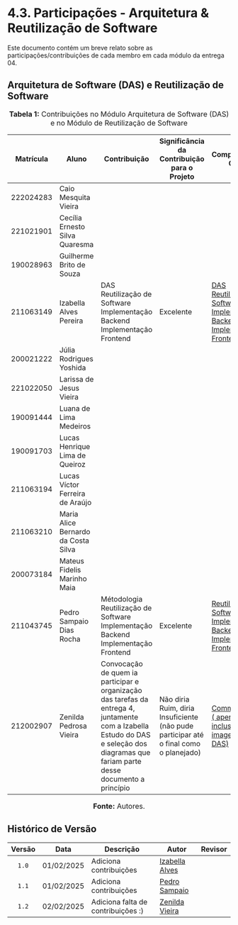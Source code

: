 # 4.3. Participações - Arquitetura & Reutilização de Software

Este documento contém um breve relato sobre as participações/contribuições de cada membro em cada módulo da entrega 04.


## Arquitetura de Software (DAS) e Reutilização de Software

<div align="center">
    <font size="3">
        <p style="text-align: center"><b>Tabela 1:</b> Contribuições no Módulo Arquitetura de Software (DAS) e no Módulo de Reutilização de Software</p>
    </font>
</div>

| Matrícula   | Aluno                                      | Contribuição | Significância da Contribuição para o Projeto | Comprobatórios Claros |
| ----------- | ------------------------------------------ | ------------ | -------------------------------------------- | --------------------- |
| 222024283   | Caio Mesquita Vieira                       |              |                                              |                       |
| 221021901   | Cecília Ernesto Silva Quaresma             |              |                                              |                       |
| 190028963   | Guilherme Brito de Souza                   |              |                                              |                       |
| 211063149   | Izabella Alves Pereira                     |  DAS <br> Reutilização de Software <br> Implementação Backend <br> Implementação Frontend                              |       Excelente                | [DAS](https://unbarqdsw2024-2.github.io/2024.2_G10_Recomendacao_Entrega_04/#/ArquiteturaReutilizacao/4.1.DAS) <br> [Reutilização de Software](https://unbarqdsw2024-2.github.io/2024.2_G10_Recomendacao_Entrega_04/#/ArquiteturaReutilizacao/4.2.ReutilizacaoDeSoftware) <br> [Implementação Backend](https://github.com/UnBArqDsw2024-2/2024.2_G10_Recomendacao_Entrega_04/commit/3500dc3474ceff6aa155d38e674483e51c6c9e36) <br> [Implementação Frontend](https://github.com/UnBArqDsw2024-2/2024.2_G10_Recomendacao_Entrega_04/commit/ba9179270b883bb1868a67cf7e336f664882cdb8)|
| 200021222   | Júlia Rodrigues Yoshida                    |              |                                              |                       |
| 221022050   | Larissa de Jesus Vieira                    |              |                                              |                       |
| 190091444   | Luana de Lima Medeiros                     |              |                                              |                       |
| 190091703   | Lucas Henrique Lima de Queiroz             |              |                                              |                       |
| 211063194   | Lucas Víctor Ferreira de Araújo            |              |                                              |                       |
| 211063210   | Maria Alice Bernardo da Costa Silva        |              |                                              |                       |
| 200073184   | Mateus Fidelis Marinho Maia                |              |                                              |                       |
| 211043745   | Pedro Sampaio Dias Rocha                   | Métodologia Reutilização de Software <br> Implementação Backend <br> Implementação Frontend | Excelente | [Reutilização de Software](https://github.com/UnBArqDsw2024-2/2024.2_G10_Recomendacao_Entrega_04/commit/e7274b76ad54303862f35ffe0b1945fe0ab9e72b) <br> [Implementação Backend](https://github.com/UnBArqDsw2024-2/2024.2_G10_Recomendacao_Entrega_04/pull/3/commits/dd2bba4a000701a9ef94d3b2c67b484d86b2dabd) <br> [Implementação Frontend](https://github.com/UnBArqDsw2024-2/2024.2_G10_Recomendacao_Entrega_04/pull/3/commits/54ca2d9cb2797e516ac50c8ab3ab655e2318a2ab) <br> |
| 212002907   | Zenilda Pedrosa Vieira                     |   Convocação de quem ia participar e organização das tarefas da entrega 4, juntamente com a Izabella <br> Estudo do DAS e seleção dos diagramas que fariam parte desse documento a princípio           |   Não diria Ruim, diria Insuficiente (não pude participar até o final como o planejado)       |  [Commits <br>( apenas inclusão das imagens no DAS)](https://github.com/UnBArqDsw2024-2/2024.2_G10_Recomendacao_Entrega_04/commits/main/?author=ZenildaVieira)                     |


<div align="center">
    <font size="3">
        <p style="text-align: center"><b>Fonte:</b> Autores.</p>
    </font>
</div>


## Histórico de Versão

| Versão | Data | Descrição | Autor | Revisor |
| :----: | ---- | --------- | ----- | ------- |
| `1.0`  |01/02/2025| Adiciona contribuições | [Izabella Alves](https://github.com/izabellaalves) |  |
| `1.1`  |01/02/2025| Adiciona contribuições | [Pedro Sampaio](https://github.com/PedroSampaioDias) |  |
| `1.2`  |02/02/2025| Adiciona falta de contribuições :)| [Zenilda Vieira](https://github.com/zenildavieira) |  |